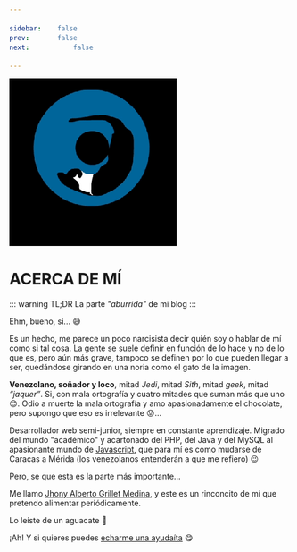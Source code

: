 ```yaml
---

sidebar:	false
prev: 		false
next:			false

---
```


<img class="squared" src="/avatar-cat.gif">

# ACERCA DE MÍ

::: warning TL;DR
La parte _"aburrida"_ de mi blog
:::

Ehm, bueno, si... :sweat_smile:

Es un hecho, me parece un poco narcisista decir quién soy o hablar de mí como si
tal cosa. La gente se suele definir en función de lo hace y no de lo que es,
pero aún más grave, tampoco se definen por lo que pueden llegar a ser,
quedándose girando en una noria como el gato de la imagen.

**Venezolano, soñador y loco**, mitad _Jedi_, mitad _Sith_, mitad _geek_, mitad
_“jaquer”_. Si, con mala ortografía y cuatro mitades que suman más que uno
:blush:. Odio a muerte la mala ortografía y amo apasionadamente el chocolate,
pero supongo que eso es irrelevante :worried:...

Desarrollador web semi-junior, siempre en constante aprendizaje. Migrado del
mundo "académico" y acartonado del PHP, del Java y del MySQL al apasionante mundo
de [Javascript][1], que para mí es como mudarse de Caracas a Mérida (los
venezolanos entenderán a que me refiero) 😉

Pero, se que esta es la parte más importante...

Me llamo [Jhony Alberto Grillet Medina][2], y este es un rinconcito de mí que
pretendo alimentar periódicamente.

Lo leíste de un aguacate :avocado:

¡Ah! Y si quieres puedes [echarme una ayudaíta][3] :yum:

[1]: https://developer.mozilla.org/es/docs/Web/JavaScript
[2]: https://www.linkedin.com/in/jhonygrillet/
[3]: /ayuda/
